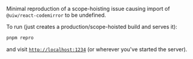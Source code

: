 Minimal reproduction of a scope-hoisting issue causing import of `@uiw/react-codemirror` to be undefined.

To run (just creates a production/scope-hoisted build and serves it):

```sh
pnpm repro
```

and visit [`http://localhost:1234`](http://localhost:1234) (or wherever you've started the server).
